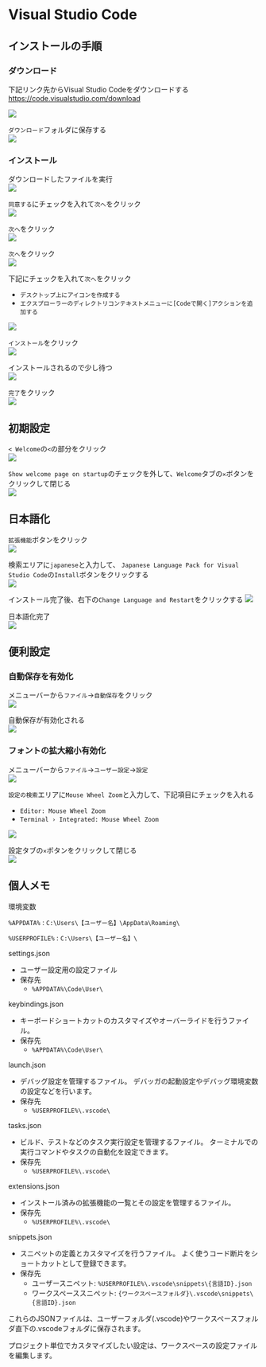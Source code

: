 # Visual Studio Code

## インストールの手順

### ダウンロード

下記リンク先からVisual Studio Codeをダウンロードする  
https://code.visualstudio.com/download

![](images/001.png)

`ダウンロード`フォルダに保存する  
![](images/002.png)

### インストール

ダウンロードしたファイルを実行  
![](images/003.png)

`同意する`にチェックを入れて`次へ`をクリック    
![](images/005.png)

`次へ`をクリック  
![](images/006.png)

`次へ`をクリック  
![](images/007.png)

下記にチェックを入れて`次へ`をクリック  
 - `デスクトップ上にアイコンを作成する`
 - `エクスプローラーのディレクトリコンテキストメニューに[Codeで開く]アクションを追加する`

![](images/009.png)

`インストール`をクリック  
![](images/010.png)

インストールされるので少し待つ  
![](images/011.png)

`完了`をクリック  
![](images/012.png)

## 初期設定

`< Welcome`の`<`の部分をクリック  
![](images/013.png)

`Show welcome page on startup`のチェックを外して、`Welcome`タブの`✕`ボタンをクリックして閉じる    
![](images/015.png)

## 日本語化

`拡張機能`ボタンをクリック  
![](images/016.png)

検索エリアに`japanese`と入力して、  `Japanese Language Pack for Visual Studio Code`の`Install`ボタンをクリックする  
![](images/018.png)

インストール完了後、右下の`Change Language and Restart`をクリックする
![](images/019.png)

日本語化完了  
![](images/020.png)

## 便利設定

### 自動保存を有効化

メニューバーから`ファイル`→`自動保存`をクリック  
![](images/021.png)

自動保存が有効化される  
![](images/022.png)

### フォントの拡大縮小有効化

メニューバーから`ファイル`→`ユーザー設定`→`設定`  
![](images/023.png)

`設定の検索`エリアに`Mouse Wheel Zoom`と入力して、下記項目にチェックを入れる  
 - `Editor: Mouse Wheel Zoom`
 - `Terminal › Integrated: Mouse Wheel Zoom`

![](images/025.png)

設定タブの`✕`ボタンをクリックして閉じる  
![](images/026.png)

## 個人メモ

環境変数

`%APPDATA%` : `C:\Users\【ユーザー名】\AppData\Roaming\`

`%USERPROFILE%` : `C:\Users\【ユーザー名】\`

settings.json
- ユーザー設定用の設定ファイル
- 保存先
  - `%APPDATA%\Code\User\`

keybindings.json
- キーボードショートカットのカスタマイズやオーバーライドを行うファイル。
- 保存先
  - `%APPDATA%\Code\User\`

launch.json
- デバッグ設定を管理するファイル。  デバッガの起動設定やデバッグ環境変数の設定などを行います。
- 保存先
  - `%USERPROFILE%\.vscode\`

tasks.json
- ビルド、テストなどのタスク実行設定を管理するファイル。  ターミナルでの実行コマンドやタスクの自動化を設定できます。
- 保存先
  - `%USERPROFILE%\.vscode\`

extensions.json
- インストール済みの拡張機能の一覧とその設定を管理するファイル。
- 保存先
  - `%USERPROFILE%\.vscode\`

snippets.json
- スニペットの定義とカスタマイズを行うファイル。  よく使うコード断片をショートカットとして登録できます。
- 保存先
  - ユーザースニペット: `%USERPROFILE%\.vscode\snippets\{言語ID}.json`
  - ワークスペーススニペット: `{ワークスペースフォルダ}\.vscode\snippets\{言語ID}.json`

これらのJSONファイルは、ユーザーフォルダ(.vscode)やワークスペースフォルダ直下の.vscodeフォルダに保存されます。

プロジェクト単位でカスタマイズしたい設定は、ワークスペースの設定ファイルを編集します。
